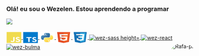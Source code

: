 ### Olá! eu sou o Wezelen. Estou aprendendo a programar

<div align="left">
  <a href="https://github.com/wezelen">
  <img height="180em" src="https://github-readme-stats.vercel.app/api/top-langs/?username=wezelen&layout=compact&langs_count=7&theme=gruvbox_light"/>
</div>
<div style="display: inline_block"><br>
  <img align="center" alt="wez-Js" height="30" width="40" src="https://raw.githubusercontent.com/devicons/devicon/master/icons/javascript/javascript-plain.svg">
  <img align="center" alt="wez-Ts" height="30" width="40" src="https://raw.githubusercontent.com/devicons/devicon/master/icons/typescript/typescript-plain.svg">
  <img align="center" alt="wez-Python" height="30" width="40" src="https://raw.githubusercontent.com/devicons/devicon/master/icons/python/python-original.svg">
  <img align="center" alt="wez-HTML" height="30" width="40" src="https://raw.githubusercontent.com/devicons/devicon/master/icons/html5/html5-original.svg">
  <img align="center" alt="wez-CSS" height="30" width="40" src="https://raw.githubusercontent.com/devicons/devicon/master/icons/css3/css3-original.svg">
  <img align="center" alt="wez-sass height="30" width="40" src="https://cdn.jsdelivr.net/gh/devicons/devicon/icons/sass/sass-original.svg">
  <img align="center" alt="wez-react" height="30" width="40" src="https://cdn.jsdelivr.net/gh/devicons/devicon/icons/react/react-original.svg">
  <img align="center" alt="wez-bulma" height="30" width="40" src="https://cdn.jsdelivr.net/gh/devicons/devicon/icons/bulma/bulma-plain.svg">
  <img align="right" alt="Rafa-pic" height="150" style="border-radius:50px;" src="https://cdn.discordapp.com/attachments/874737634684051527/962140532400881725/eu.png">
</div>
